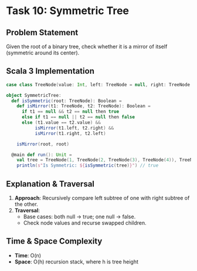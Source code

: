 # Task 10: Symmetric Tree

## Problem Statement
Given the root of a binary tree, check whether it is a mirror of itself (symmetric around its center).

## Scala 3 Implementation

```scala
case class TreeNode(value: Int, left: TreeNode = null, right: TreeNode = null)

object SymmetricTree:
  def isSymmetric(root: TreeNode): Boolean =
    def isMirror(t1: TreeNode, t2: TreeNode): Boolean =
      if t1 == null && t2 == null then true
      else if t1 == null || t2 == null then false
      else (t1.value == t2.value) &&
           isMirror(t1.left, t2.right) &&
           isMirror(t1.right, t2.left)

    isMirror(root, root)

  @main def run(): Unit =
    val tree = TreeNode(1, TreeNode(2, TreeNode(3), TreeNode(4)), TreeNode(2, TreeNode(4), TreeNode(3)))
    println(s"Is Symmetric: ${isSymmetric(tree)}") // true
```

## Explanation & Traversal
1. **Approach**: Recursively compare left subtree of one with right subtree of the other.
2. **Traversal**:
   - Base cases: both null -> true; one null -> false.
   - Check node values and recurse swapped children.

## Time & Space Complexity
- **Time**: O(n)  
- **Space**: O(h) recursion stack, where h is tree height
